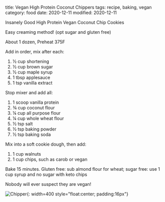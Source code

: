 title: Vegan High Protein Coconut Chippers
tags: recipe, baking, vegan
category: food
date: 2020-12-11
modified: 2020-12-11

Insanely Good High Protein Vegan Coconut Chip Cookies 

Easy creaming method!
(opt sugar and gluten free)

About 1 dozen, Preheat 375F

Add in order, mix after each:

1. ½ cup shortening
2. ½ cup brown sugar
3. ½ cup maple syrup
4. 1 tbsp applesauce
5. 1 tsp vanilla extract

Stop mixer and add all:

1. 1 scoop vanilla protein 
2. ¾ cup coconut flour
3. ¼ cup all purpose flour
4. ¼ cup whole wheat flour
5. ½ tsp salt
6. ½ tsp baking powder
7. ½ tsp baking soda

Mix into a soft cookie dough, then add:

1. 1 cup walnuts
2. 1 cup chips, such as carob or vegan

Bake 15 minutes.   Gluten free: sub almond flour for wheat;  sugar free: use 1 cup syrup and no sugar with keto chips

Nobody will ever suspect they are vegan!

![Chipper]({static}/images/universe/IMG_2838.JPG){: width=400 style="float:center; padding:16px"}

